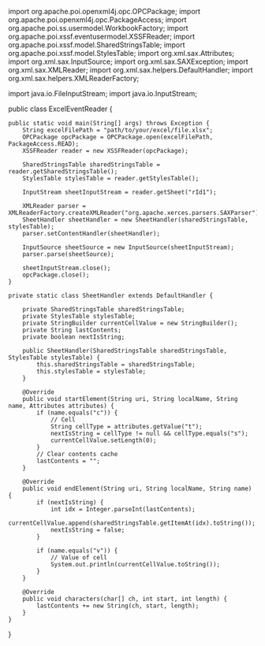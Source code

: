 import org.apache.poi.openxml4j.opc.OPCPackage;
import org.apache.poi.openxml4j.opc.PackageAccess;
import org.apache.poi.ss.usermodel.WorkbookFactory;
import org.apache.poi.xssf.eventusermodel.XSSFReader;
import org.apache.poi.xssf.model.SharedStringsTable;
import org.apache.poi.xssf.model.StylesTable;
import org.xml.sax.Attributes;
import org.xml.sax.InputSource;
import org.xml.sax.SAXException;
import org.xml.sax.XMLReader;
import org.xml.sax.helpers.DefaultHandler;
import org.xml.sax.helpers.XMLReaderFactory;

import java.io.FileInputStream;
import java.io.InputStream;

public class ExcelEventReader {

    public static void main(String[] args) throws Exception {
        String excelFilePath = "path/to/your/excel/file.xlsx";
        OPCPackage opcPackage = OPCPackage.open(excelFilePath, PackageAccess.READ);
        XSSFReader reader = new XSSFReader(opcPackage);

        SharedStringsTable sharedStringsTable = reader.getSharedStringsTable();
        StylesTable stylesTable = reader.getStylesTable();

        InputStream sheetInputStream = reader.getSheet("rId1");

        XMLReader parser = XMLReaderFactory.createXMLReader("org.apache.xerces.parsers.SAXParser");
        SheetHandler sheetHandler = new SheetHandler(sharedStringsTable, stylesTable);
        parser.setContentHandler(sheetHandler);

        InputSource sheetSource = new InputSource(sheetInputStream);
        parser.parse(sheetSource);

        sheetInputStream.close();
        opcPackage.close();
    }

    private static class SheetHandler extends DefaultHandler {

        private SharedStringsTable sharedStringsTable;
        private StylesTable stylesTable;
        private StringBuilder currentCellValue = new StringBuilder();
        private String lastContents;
        private boolean nextIsString;

        public SheetHandler(SharedStringsTable sharedStringsTable, StylesTable stylesTable) {
            this.sharedStringsTable = sharedStringsTable;
            this.stylesTable = stylesTable;
        }

        @Override
        public void startElement(String uri, String localName, String name, Attributes attributes) {
            if (name.equals("c")) {
                // Cell
                String cellType = attributes.getValue("t");
                nextIsString = cellType != null && cellType.equals("s");
                currentCellValue.setLength(0);
            }
            // Clear contents cache
            lastContents = "";
        }

        @Override
        public void endElement(String uri, String localName, String name) {
            if (nextIsString) {
                int idx = Integer.parseInt(lastContents);
                currentCellValue.append(sharedStringsTable.getItemAt(idx).toString());
                nextIsString = false;
            }

            if (name.equals("v")) {
                // Value of cell
                System.out.println(currentCellValue.toString());
            }
        }

        @Override
        public void characters(char[] ch, int start, int length) {
            lastContents += new String(ch, start, length);
        }
    }
}
